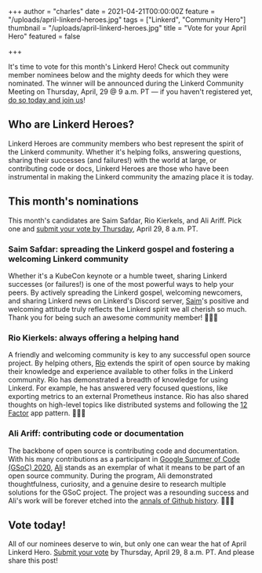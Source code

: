 +++
author = "charles"
date = 2021-04-21T00:00:00Z
feature = "/uploads/april-linkerd-heroes.jpg"
tags = ["Linkerd", "Community Hero"]
thumbnail = "/uploads/april-linkerd-heroes.jpg"
title = "Vote for your April Hero"
featured = false

+++

It's time to vote for this month's Linkerd Hero! Check out community member nominees below and the mighty deeds for which they were nominated. The winner will be announced during the Linkerd Community Meeting on Thursday, April, 29 @ 9 a.m. PT — if you haven't registered yet, [do so today and join us](https://community.cncf.io/events/details/cncf-linkerd-community-presents-april-linkerd-online-community-meetup/)!

## Who are Linkerd Heroes?

Linkerd Heroes are community members who best represent the spirit of the Linkerd community. Whether it's helping folks, answering questions, sharing their successes (and failures!) with the world at large, or contributing code or docs, Linkerd Heroes are those who have been instrumental in making the Linkerd community the amazing place it is today.

## This month's nominations

This month's candidates are Saim Safdar, Rio Kierkels, and Ali Ariff. Pick one and [submit your vote by Thursday](https://docs.google.com/forms/d/e/1FAIpQLSe7UXChEI73-euTEm_35vpgQb4OqSPFy5R8r4yAwwlFJSAAlQ/viewform?usp=sf_link), April 29, 8 a.m. PT.

### Saim Safdar: spreading the Linkerd gospel and fostering a welcoming Linkerd community

Whether it's a KubeCon keynote or a humble tweet, sharing Linkerd successes (or failures!) is one of the most powerful ways to help your peers. By actively spreading the Linkerd gospel, welcoming newcomers, and sharing Linkerd news on Linkerd's Discord server, [Saim](https://github.com/Saim-Safdar)'s positive and welcoming attitude truly reflects the Linkerd spirit we all cherish so much. Thank you for being such an awesome community member! 👏👏👏

### Rio Kierkels: always offering a helping hand

A friendly and welcoming community is key to any successful open source project. By helping others, [Rio](https://www.linkedin.com/in/rio-kierkels-70a67b26/) extends the spirit of open source by making their knowledge and experience available to other folks in the Linkerd community. Rio has demonstrated a breadth of knowledge for using Linkerd. For example, he has answered very focused questions, like exporting metrics to an external Prometheus instance. Rio has also shared thoughts on high-level topics like distributed systems and following the [12 Factor](https://12factor.net/) app pattern. 👏👏👏

### Ali Ariff: contributing code or documentation

The backbone of open source is contributing code and documentation. With his many contributions as a participant in [Google Summer of Code (GSoC) 2020](https://github.com/linkerd/gsoc/blob/master/rfc/2020/arm-support/aliariff.md), [Ali](https://github.com/aliariff) stands as an exemplar of what it means to be part of an open source community. During the program, Ali demonstrated thoughtfulness, curiosity, and a genuine desire to research multiple solutions for the GSoC project. The project was a resounding success and Ali's work will be forever etched into the [annals of Github history](https://github.com/linkerd/linkerd2/pulls?q=is%3Apr+author%3Aaliariff). 👏👏👏

## Vote today!

All of our nominees deserve to win, but only one can wear the hat of April Linkerd Hero. [Submit your vote](https://docs.google.com/forms/d/e/1FAIpQLSe7UXChEI73-euTEm_35vpgQb4OqSPFy5R8r4yAwwlFJSAAlQ/viewform?usp=sf_link) by Thursday, April 29, 8 a.m. PT. And please share this post!
